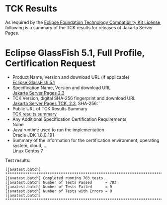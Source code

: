 TCK Results
===========

As required by the
[Eclipse Foundation Technology Compatibility Kit License](https://www.eclipse.org/legal/tck.php),
following is a summary of the TCK results for releases of Jakarta Server Pages.

# Eclipse GlassFish 5.1, Full Profile, Certification Request

- Product Name, Version and download URL (if applicable) \
  [Eclipse GlassFish 5.1](https://www.eclipse.org/downloads/download.php?file=/glassfish/glassfish-5.1.0.zip)
- Specification Name, Version and download URL \
  [Jakarta Server Pages 2.3](https://jakarta.ee/specifications/pages/2.3/)
- TCK Version, digital SHA-256 fingerprint and download URL \
  [Jakarta Server Pages TCK, 2.3](http://download.eclipse.org/ee4j/jakartaee-tck/jakartaee8-eftl/promoted/eclipse-pages-tck-2.3.0.zip), SHA-256: ``
- Public URL of TCK Results Summary \
  [TCK results summary](TCK-Results.html)
- Any Additional Specification Certification Requirements \
  None
- Java runtime used to run the implementation \
  Oracle JDK 1.8.0_191
- Summary of the information for the certification environment, operating system, cloud, ... \
  Linux Centos 7

Test results:

```
[javatest.batch] ********************************************************************************
[javatest.batch] Completed running 703 tests.
[javatest.batch] Number of Tests Passed      = 703
[javatest.batch] Number of Tests Failed      = 0
[javatest.batch] Number of Tests with Errors = 0
[javatest.batch] ********************************************************************************
```